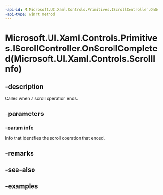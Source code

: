```yaml
---
-api-id: M:Microsoft.UI.Xaml.Controls.Primitives.IScrollController.OnScrollCompleted(Microsoft.UI.Xaml.Controls.ScrollInfo)
-api-type: winrt method
---
```


# Microsoft.UI.Xaml.Controls.Primitives.IScrollController.OnScrollCompleted(Microsoft.UI.Xaml.Controls.ScrollInfo)

<!--
public void OnScrollCompleted (Microsoft.UI.Xaml.Controls.ScrollInfo info);
-->

## -description

Called when a scroll operation ends.

## -parameters

### -param info

Info that identifies the scroll operation that ended.

## -remarks

## -see-also

## -examples

